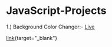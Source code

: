 # JavaScript-Projects

1.) Background Color Changer:- <a href="https://bg-colorchanger.netlify.app/" target="_blank">Live</a>

[link](https://bg-colorchanger.netlify.app/){target="_blank"}
